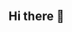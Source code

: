 ## Hi there 👋

<!--
**FariaFerdous75/FariaFerdous75** is a ✨ _special_ ✨ repository because its `README.md` (this file) appears on your GitHub profile.

Here are some ideas to get you started:

- 🔭 I’m currently working on HTML
